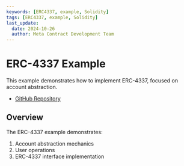```yaml
---
keywords: [ERC4337, example, Solidity]
tags: [ERC4337, example, Solidity]
last_update:
  date: 2024-10-26
  author: Meta Contract Development Team
---
```


# ERC-4337 Example

This example demonstrates how to implement ERC-4337, focused on account abstraction.

- [GitHub Repository](https://github.com/ecdysisxyz/ERC4337)

## Overview

The ERC-4337 example demonstrates:

1. Account abstraction mechanics
2. User operations
3. ERC-4337 interface implementation
